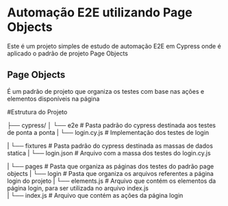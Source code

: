 # Automação E2E utilizando Page Objects
Este é um projeto simples de estudo de automação E2E em Cypress onde é aplicado o padrão de projeto Page Objects

## Page Objects 
É um padrão de projeto que organiza os testes com base nas ações e elementos disponíveis na página 

#Estrutura do Projeto 

├── cypress/
│   └── e2e                                          # Pasta padrão do cypress destinada aos testes de ponta a ponta
|        └── login.cy.js                               # Implementação dos testes de login 

|   └── fixtures                                     # Pasta padrão do cypress destinada as massas de dados statica 
|        └── login.json                                # Arquivo com a massa dos testes do login.cy.js 

|   └── pages                                        # Pasta que organiza as páginas dos testes do padrão page objects
|        └── login                                    # Pasta que organiza os arquivos referentes a página login do projeto 
|            └── elements.js                           # Arquivo que contém os elementos da página login, para ser utilizada no arquivo index.js  
|            └── index.js                              # Arquivo que contém as ações da página login

